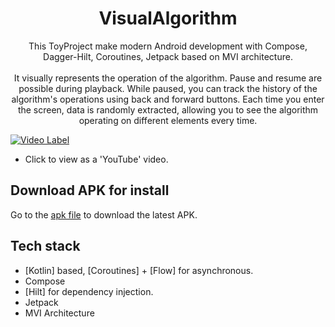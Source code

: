 <h1 align="center">VisualAlgorithm</h1>

<p align="center">  
 This ToyProject make modern Android development with Compose, Dagger-Hilt, Coroutines, Jetpack based on MVI architecture.
</br>
</br>
It visually represents the operation of the algorithm. 
Pause and resume are possible during playback.
While paused, you can track the history of the algorithm's operations using back and forward buttons. 
Each time you enter the screen, data is randomly extracted, allowing you to see the algorithm operating on different elements every time.
</br>


[![Video Label](http://img.youtube.com/vi/la5x8Y5GqOg/0.jpg)](https://youtu.be/la5x8Y5GqOg)
- Click to view as a 'YouTube' video.  

    
## Download APK for install
Go to the [apk file](https://www.dropbox.com/scl/fi/n5r47ypmoucpv8g8afzwz/visual-algorithm-app-debug.apk?rlkey=apa3ikeqvcnp53mvvxwfppwv8&dl=0) to download the latest APK.


## Tech stack
- [Kotlin] based, [Coroutines] + [Flow]  for asynchronous.
- Compose
- [Hilt] for dependency injection.
- Jetpack
- MVI Architecture


